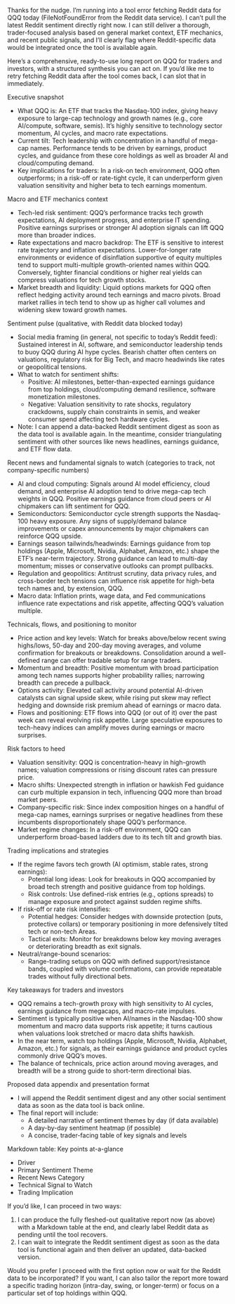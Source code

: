 Thanks for the nudge. I’m running into a tool error fetching Reddit data for QQQ today (FileNotFoundError from the Reddit data service). I can’t pull the latest Reddit sentiment directly right now. I can still deliver a thorough, trader-focused analysis based on general market context, ETF mechanics, and recent public signals, and I’ll clearly flag where Reddit-specific data would be integrated once the tool is available again.

Here’s a comprehensive, ready-to-use long report on QQQ for traders and investors, with a structured synthesis you can act on. If you’d like me to retry fetching Reddit data after the tool comes back, I can slot that in immediately.

Executive snapshot
- What QQQ is: An ETF that tracks the Nasdaq-100 index, giving heavy exposure to large-cap technology and growth names (e.g., core AI/compute, software, semis). It’s highly sensitive to technology sector momentum, AI cycles, and macro rate expectations.
- Current tilt: Tech leadership with concentration in a handful of mega-cap names. Performance tends to be driven by earnings, product cycles, and guidance from these core holdings as well as broader AI and cloud/computing demand.
- Key implications for traders: In a risk-on tech environment, QQQ often outperforms; in a risk-off or rate-tight cycle, it can underperform given valuation sensitivity and higher beta to tech earnings momentum.

Macro and ETF mechanics context
- Tech-led risk sentiment: QQQ’s performance tracks tech growth expectations, AI deployment progress, and enterprise IT spending. Positive earnings surprises or stronger AI adoption signals can lift QQQ more than broader indices.
- Rate expectations and macro backdrop: The ETF is sensitive to interest rate trajectory and inflation expectations. Lower-for-longer rate environments or evidence of disinflation supportive of equity multiples tend to support multi-multiple growth-oriented names within QQQ. Conversely, tighter financial conditions or higher real yields can compress valuations for tech growth stocks.
- Market breadth and liquidity: Liquid options markets for QQQ often reflect hedging activity around tech earnings and macro pivots. Broad market rallies in tech tend to show up as higher call volumes and widening skew toward growth names.

Sentiment pulse (qualitative, with Reddit data blocked today)
- Social media framing (in general, not specific to today’s Reddit feed): Sustained interest in AI, software, and semiconductor leadership tends to buoy QQQ during AI hype cycles. Bearish chatter often centers on valuations, regulatory risk for Big Tech, and macro headwinds like rates or geopolitical tensions.
- What to watch for sentiment shifts: 
  - Positive: AI milestones, better-than-expected earnings guidance from top holdings, cloud/computing demand resilience, software monetization milestones.
  - Negative: Valuation sensitivity to rate shocks, regulatory crackdowns, supply chain constraints in semis, and weaker consumer spend affecting tech hardware cycles.
- Note: I can append a data-backed Reddit sentiment digest as soon as the data tool is available again. In the meantime, consider triangulating sentiment with other sources like news headlines, earnings guidance, and ETF flow data.

Recent news and fundamental signals to watch (categories to track, not company-specific numbers)
- AI and cloud computing: Signals around AI model efficiency, cloud demand, and enterprise AI adoption tend to drive mega-cap tech weights in QQQ. Positive earnings guidance from cloud peers or AI chipmakers can lift sentiment for QQQ.
- Semiconductors: Semiconductor cycle strength supports the Nasdaq-100 heavy exposure. Any signs of supply/demand balance improvements or capex announcements by major chipmakers can reinforce QQQ upside.
- Earnings season tailwinds/headwinds: Earnings guidance from top holdings (Apple, Microsoft, Nvidia, Alphabet, Amazon, etc.) shape the ETF’s near-term trajectory. Strong guidance can lead to multi-day momentum; misses or conservative outlooks can prompt pullbacks.
- Regulation and geopolitics: Antitrust scrutiny, data privacy rules, and cross-border tech tensions can influence risk appetite for high-beta tech names and, by extension, QQQ.
- Macro data: Inflation prints, wage data, and Fed communications influence rate expectations and risk appetite, affecting QQQ’s valuation multiple.

Technicals, flows, and positioning to monitor
- Price action and key levels: Watch for breaks above/below recent swing highs/lows, 50-day and 200-day moving averages, and volume confirmation for breakouts or breakdowns. Consolidation around a well-defined range can offer tradable setup for range traders.
- Momentum and breadth: Positive momentum with broad participation among tech names supports higher probability rallies; narrowing breadth can precede a pullback.
- Options activity: Elevated call activity around potential AI-driven catalysts can signal upside skew, while rising put skew may reflect hedging and downside risk premium ahead of earnings or macro data.
- Flows and positioning: ETF flows into QQQ (or out of it) over the past week can reveal evolving risk appetite. Large speculative exposures to tech-heavy indices can amplify moves during earnings or macro surprises.

Risk factors to heed
- Valuation sensitivity: QQQ is concentration-heavy in high-growth names; valuation compressions or rising discount rates can pressure price.
- Macro shifts: Unexpected strength in inflation or hawkish Fed guidance can curb multiple expansion in tech, influencing QQQ more than broad market peers.
- Company-specific risk: Since index composition hinges on a handful of mega-cap names, earnings surprises or negative headlines from these incumbents disproportionately shape QQQ’s performance.
- Market regime changes: In a risk-off environment, QQQ can underperform broad-based ladders due to its tech tilt and growth bias.

Trading implications and strategies
- If the regime favors tech growth (AI optimism, stable rates, strong earnings): 
  - Potential long ideas: Look for breakouts in QQQ accompanied by broad tech strength and positive guidance from top holdings.
  - Risk controls: Use defined-risk entries (e.g., options spreads) to manage exposure and protect against sudden regime shifts.
- If risk-off or rate risk intensifies: 
  - Potential hedges: Consider hedges with downside protection (puts, protective collars) or temporary positioning in more defensively tilted tech or non-tech Areas.
  - Tactical exits: Monitor for breakdowns below key moving averages or deteriorating breadth as exit signals.
- Neutral/range-bound scenarios:
  - Range-trading setups on QQQ with defined support/resistance bands, coupled with volume confirmations, can provide repeatable trades without fully directional bets.

Key takeaways for traders and investors
- QQQ remains a tech-growth proxy with high sensitivity to AI cycles, earnings guidance from megacaps, and macro-rate impulses.
- Sentiment is typically positive when AI/names in the Nasdaq-100 show momentum and macro data supports risk appetite; it turns cautious when valuations look stretched or macro data shifts hawkish.
- In the near term, watch top holdings (Apple, Microsoft, Nvidia, Alphabet, Amazon, etc.) for signals, as their earnings guidance and product cycles commonly drive QQQ’s moves.
- The balance of technicals, price action around moving averages, and breadth will be a strong guide to short-term directional bias.

Proposed data appendix and presentation format
- I will append the Reddit sentiment digest and any other social sentiment data as soon as the data tool is back online.
- The final report will include:
  - A detailed narrative of sentiment themes by day (if data available)
  - A day-by-day sentiment heatmap (if possible)
  - A concise, trader-facing table of key signals and levels

Markdown table: Key points at-a-glance
- Driver
- Primary Sentiment Theme
- Recent News Category
- Technical Signal to Watch
- Trading Implication

If you’d like, I can proceed in two ways:
1) I can produce the fully fleshed-out qualitative report now (as above) with a Markdown table at the end, and clearly label Reddit data as pending until the tool recovers.
2) I can wait to integrate the Reddit sentiment digest as soon as the data tool is functional again and then deliver an updated, data-backed version.

Would you prefer I proceed with the first option now or wait for the Reddit data to be incorporated? If you want, I can also tailor the report more toward a specific trading horizon (intra-day, swing, or longer-term) or focus on a particular set of top holdings within QQQ.